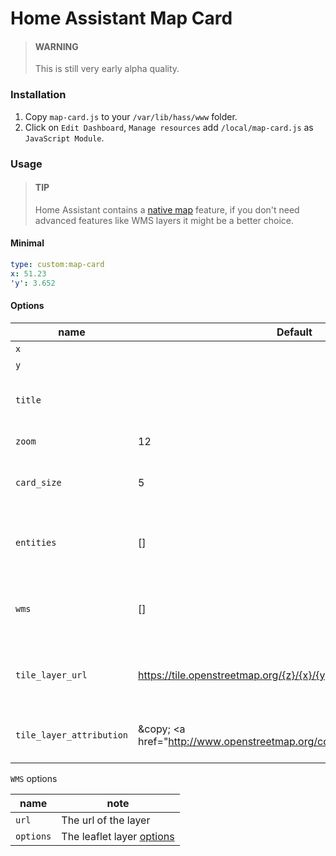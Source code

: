 # Home Assistant Map Card

> #### WARNING
> 
> This is still very early alpha quality.

### Installation

1. Copy `map-card.js` to your `/var/lib/hass/www` folder.
2. Click on `Edit Dashboard`,  `Manage resources` add `/local/map-card.js` as `JavaScript Module`.

### Usage

> #### TIP
>
> Home Assistant contains a [native map](https://www.home-assistant.io/dashboards/map/) feature, if you don't need advanced features like WMS layers it might be a better choice.

#### Minimal
```yaml
type: custom:map-card
x: 51.23
'y': 3.652
```

#### Options

| name                     | Default                                                                      | note                                         |
|--------------------------|------------------------------------------------------------------------------|----------------------------------------------|
| `x`                      |                                                                              | Longitude                                    |
| `y`                      |                                                                              | Latitude                                     |
| `title`                  |                                                                              | If empty, don't show a title                 |
| `zoom`                   | 12                                                                           | The zoom level                               |
| `card_size`              | 5                                                                            | The Home Assistant card size                 |
| `entities`               | []                                                                           | Array of entities, will be listed as markers |
| `wms`                    | []                                                                           | WMS Layers, an array of `WMS` see below      |
| `tile_layer_url`         | https://tile.openstreetmap.org/{z}/{x}/{y}.png                               | Override the default map source              |
| `tile_layer_attribution` | \&copy; \<a href="http://www.openstreetmap.org/copyright">OpenStreetMap\</a> | Set the correct map attribution              |


`WMS` options

| name      | note                                                                            |
|-----------|---------------------------------------------------------------------------------|
| `url`     | The url of the layer                                                            |
| `options` | The leaflet layer [options](https://leafletjs.com/reference.html#tilelayer-wms) |


